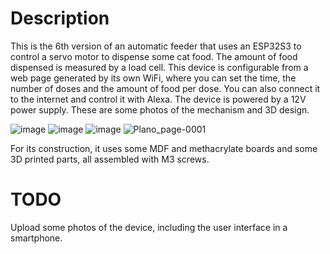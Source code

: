 # Description
This is the 6th version of an automatic feeder that uses an ESP32S3 to control a servo motor to dispense some cat food. The amount of food dispensed is measured by a load cell. This device is configurable from a web page generated by its own WiFi, where you can set the time, the number of doses and the amount of food per dose. You can also connect it to the internet and control it with Alexa. The device is powered by a 12V power supply.
These are some photos of the mechanism and 3D design. 

![image](https://github.com/user-attachments/assets/57ba8bef-1fb7-43c1-ae56-f72f504cd741)
![image](https://github.com/user-attachments/assets/c671e7d9-796e-401f-a8a6-fe425f1721cd)
![image](https://github.com/user-attachments/assets/675ad882-3fbd-40bc-9dbe-0ff23858be1f)
![Plano_page-0001](https://github.com/user-attachments/assets/94541705-51f9-4046-a5a0-672bfc82b8ee)

For its construction, it uses some MDF and methacrylate boards and some 3D printed parts, all assembled with M3 screws. 

# TODO 
Upload some photos of the device, including the user interface in a smartphone.
